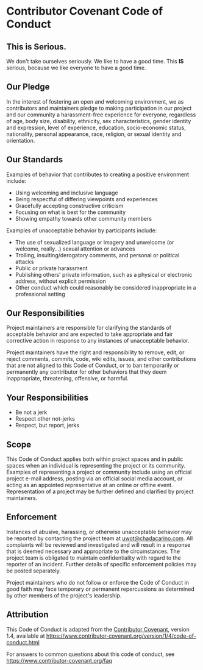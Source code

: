 # Contributor Covenant Code of Conduct

## This is Serious.
We don't take ourselves seriously. We like to have a good time. This **IS** serious, because we like everyone to have a good time.

## Our Pledge

In the interest of fostering an open and welcoming environment, we as
contributors and maintainers pledge to making participation in our project and
our community a harassment-free experience for everyone, regardless of age, body
size, disability, ethnicity, sex characteristics, gender identity and expression,
level of experience, education, socio-economic status, nationality, personal
appearance, race, religion, or sexual identity and orientation.

## Our Standards

Examples of behavior that contributes to creating a positive environment include:

*    Using welcoming and inclusive language
*    Being respectful of differing viewpoints and experiences
*    Gracefully accepting constructive criticism
*    Focusing on what is best for the community
*    Showing empathy towards other community members

Examples of unacceptable behavior by participants include:

*    The use of sexualized language or imagery and unwelcome (or welcome, really...) sexual attention or advances
*    Trolling, insulting/derogatory comments, and personal or political attacks
*    Public or private harassment
*    Publishing others' private information, such as a physical or electronic address, without explicit permission
*    Other conduct which could reasonably be considered inappropriate in a professional setting

## Our Responsibilities

Project maintainers are responsible for clarifying the standards of acceptable behavior and are expected to take appropriate and fair corrective action in response to any instances of unacceptable behavior.

Project maintainers have the right and responsibility to remove, edit, or reject comments, commits, code, wiki edits, issues, and other contributions that are not aligned to this Code of Conduct, or to ban temporarily or permanently any contributor for other behaviors that they deem inappropriate, threatening, offensive, or harmful.

## Your Responsibilities

*    Be not a jerk
*    Respect other not-jerks
*    Respect, but report, jerks

## Scope

This Code of Conduct applies both within project spaces and in public spaces when an individual is representing the project or its community. Examples of representing a project or community include using an official project e-mail address, posting via an official social media account, or acting as an appointed representative at an online or offline event. Representation of a project may be further defined and clarified by project maintainers.

## Enforcement

Instances of abusive, harassing, or otherwise unacceptable behavior may be reported by contacting the project team at uwot@chadacarino.com. All complaints will be reviewed and investigated and will result in a response that is deemed necessary and appropriate to the circumstances. The project team is obligated to maintain confidentiality with regard to the reporter of an incident. Further details of specific enforcement policies may be posted separately.

Project maintainers who do not follow or enforce the Code of Conduct in good faith may face temporary or permanent repercussions as determined by other members of the project's leadership.

## Attribution

This Code of Conduct is adapted from the [Contributor Covenant][homepage], version 1.4, available at <https://www.contributor-covenant.org/version/1/4/code-of-conduct.html>

[homepage]: <https://www.contributor-covenant.org>

For answers to common questions about this code of conduct, see <https://www.contributor-covenant.org/faq>
